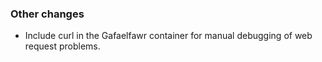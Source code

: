 ### Other changes

- Include curl in the Gafaelfawr container for manual debugging of web request problems.
